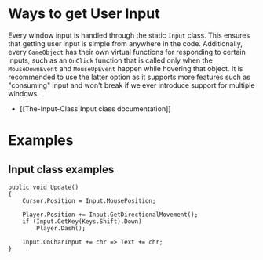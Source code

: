 # Ways to get User Input

Every window input is handled through the static `Input` class. This ensures that getting user input is simple from anywhere in the code. Additionally, every `GameObject` has their own virtual functions for responding to certain inputs, such as an `OnClick` function that is called only when the `MouseDownEvent` and `MouseUpEvent` happen while hovering that object. It is recommended to use the latter option as it supports more features such as "consuming" input and won't break if we ever introduce support for multiple windows.

- [[The-Input-Class|Input class documentation]]

# Examples

## Input class examples

```
public void Update()
{
	Cursor.Position = Input.MousePosition;
	
	Player.Position += Input.GetDirectionalMovement();
	if (Input.GetKey(Keys.Shift).Down)
		Player.Dash();
	
	Input.OnCharInput += chr => Text += chr;
}
```